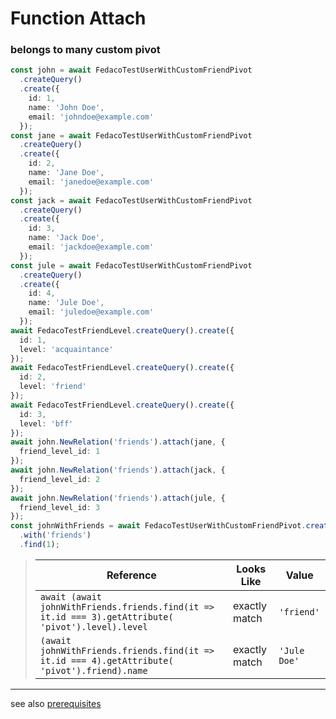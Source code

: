 # Function Attach
### belongs to many custom pivot

```typescript
const john = await FedacoTestUserWithCustomFriendPivot
  .createQuery()
  .create({
    id: 1,
    name: 'John Doe',
    email: 'johndoe@example.com'
  });
const jane = await FedacoTestUserWithCustomFriendPivot
  .createQuery()
  .create({
    id: 2,
    name: 'Jane Doe',
    email: 'janedoe@example.com'
  });
const jack = await FedacoTestUserWithCustomFriendPivot
  .createQuery()
  .create({
    id: 3,
    name: 'Jack Doe',
    email: 'jackdoe@example.com'
  });
const jule = await FedacoTestUserWithCustomFriendPivot
  .createQuery()
  .create({
    id: 4,
    name: 'Jule Doe',
    email: 'juledoe@example.com'
  });
await FedacoTestFriendLevel.createQuery().create({
  id: 1,
  level: 'acquaintance'
});
await FedacoTestFriendLevel.createQuery().create({
  id: 2,
  level: 'friend'
});
await FedacoTestFriendLevel.createQuery().create({
  id: 3,
  level: 'bff'
});
await john.NewRelation('friends').attach(jane, {
  friend_level_id: 1
});
await john.NewRelation('friends').attach(jack, {
  friend_level_id: 2
});
await john.NewRelation('friends').attach(jule, {
  friend_level_id: 3
});
const johnWithFriends = await FedacoTestUserWithCustomFriendPivot.createQuery()
  .with('friends')
  .find(1);
```


> | Reference | Looks Like | Value |
> | ------ | ----- | ----- |
> | `await (await johnWithFriends.friends.find(it => it.id === 3).getAttribute(      'pivot').level).level` | exactly match | `'friend'` |
> | `(await johnWithFriends.friends.find(it => it.id === 4).getAttribute(      'pivot').friend).name` | exactly match | `'Jule Doe'` |


----
see also [prerequisites](./../database-fedaco-integration/prerequisite)
